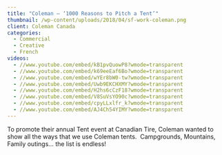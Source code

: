 ```yaml
---
title: "Coleman – ‘1000 Reasons to Pitch a Tent’"
thumbnail: /wp-content/uploads/2018/04/sf-work-coleman.png
client: Coleman Canada
categories:
  - Commercial
  - Creative
  - French
videos:
  - //www.youtube.com/embed/kB1pvQuowP8?wmode=transparent
  - //www.youtube.com/embed/k69eeEaf6Bo?wmode=transparent
  - //www.youtube.com/embed/wYEr8bW0-tw?wmode=transparent
  - //www.youtube.com/embed/Uwb9EKCHXMY?wmode=transparent
  - //www.youtube.com/embed/H2hs6cCzF18?wmode=transparent
  - //www.youtube.com/embed/V8SuVsYO90c?wmode=transparent
  - //www.youtube.com/embed/cpyLLxlfr_k?wmode=transparent
  - //www.youtube.com/embed/AJ4Ch54YIMY?wmode=transparent
---
```

<p>
 To promote their annual Tent event at Canadian
                              Tire, Coleman wanted to show all the ways that we
                              use Coleman tents.  Campgrounds, Mountains, Family
                              outings… the list is endless!
</p>

